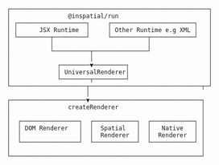     ┌───────────────────────────────────────────────────────┐
    │                @inspatial/run                         │
    │ ┌───────────────────┐     ┌───────────────────────┐   │
    │ │      JSX Runtime  │     │ Other Runtime e.g XML │   │
    │ └─────────┬─────────┘     └──────────┬────────────┘   │
    │           │                          │                │
    │           └──────────┬───────────────┘                │
    │                      │                                │
    │             ┌────────▼─────────┐                      │
    │             │ UniversalRenderer│                      │
    │             └────────┬─────────┘                      │
    └─────────────────────┬───────────────────────────────┬─┘
                          │                               
    ┌─────────────────────▼───────────────────────────────┐
    │                createRenderer                       │
    │                                                     │
    │  ┌────────────────┐  ┌────────────┐  ┌────────────┐ │
    │  │ DOM Renderer   │  │  Spatial   │  │   Native   │ │
    │  │                │  │  Renderer  │  │  Renderer  │ │ 
    │  └────────────────┘  └────────────┘  └────────────┘ │ 
    │                                                     │ 
    └─────────────────────────────────────────────────────┘ 

